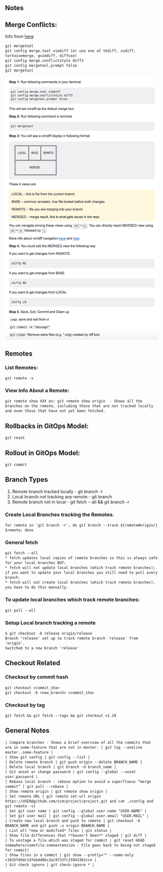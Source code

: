 ## Notes

## Merge Conflicts:
Info from [here](https://stackoverflow.com/a/163659/11440856)
```
git mergetool
git config merge.tool vimdiff (or use one of tkdiff, xxdiff, tortoisemerge, gvimdiff, diffuse)
git config merge.conflictstyle diff3
git config mergetool.prompt false
git mergetool
```
![Git Merge](images/gitMerge.png)

## Remotes
### List Remotes:
```
git remote -v
```

### View Info About a Remote:
```
git remote show XXX ex: git remote show origin  - Shows all the branches on the remote, including those that are not tracked locally and even those that have not yet been fetched.
```

## Rollbacks in GitOps Model:
```
git reset
```
## Rollout in GitOps Model:
```
git commit
```

## Branch Types
1. Remote branch tracked locally - git branch -r
2. Local branch not tracking any remote - git branch
3. Remote branch not in local - git fetch --all && git branch -r

### Create Local Branches tracking the Remotes.
```
for remote in `git branch -r`; do git branch --track ${remote#origin/} $remote; done
```

### General fetch
```
git fetch --all
* fetch updates local copies of remote branches so this is always safe for your local branches BUT:
* fetch will not update local branches (which track remote branches); if you want to update your local branches you still need to pull every branch.
* fetch will not create local branches (which track remote branches), you have to do this manually.
```

### To update local branches which track remote branches:
```
git pull --all
```

### Setup Local branch tracking a remote
```
$ git checkout -b release origin/release
Branch 'release' set up to track remote branch 'release' from 'origin'.
Switched to a new branch 'release'
```

## Checkout Related

### Checkout by commit hash
```
git checkout <commit_sha>
git checkout -b <new_branch> <commit_sha>
```
### Checkout by tag
```
git fetch && git fetch --tags && git checkout v1.19
```

## General Notes
```
| Compare branches - Shows a brief overview of all the commits that are in some-feature that are not in master. | git log --oneline master..some-feature |
| Show git config | git config --list |
| Delete remote branch | git push origin --delete BRANCH_NAME |
| Delete local branch | git branch -d branch_name |
| Git unset or change password | git config --global --unset user.password |
| Rebase local branch - rebase option to avoid a superfluous “merge commit” | git pull --rebase |
| Show remote origin | git remote show origin |
| Set remote URL | git remote set-url origin https://USER@github.com/scm/project/project.git and cat ./config and git remote -v|
| Set git user name | git config --global user.name "USER.NAME" |
| Set git user mail | git config --global user.email "USER.MAIL" |
| Create new local branch and push to remote | git checkout -b BRANCH_NAME and git push -u origin BRANCH_NAME |
| List all *new or modified* files | git status |
| Show file differences that **haven't been** staged | git diff |
| To unstage a file which was staged for commit | git reset HEAD somewhere/somefile.someextension - File goes back to being not staged for commit|
| Show files in a commit | git show --pretty="" --name-only c1035fdddc1d7eb4486c2ac9733fc15943362cce |
| Git check ignore | git check-ignore * |
```
